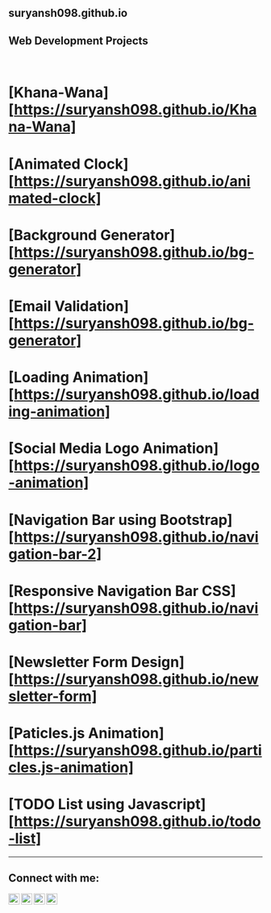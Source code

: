 ## suryansh098.github.io
## Web Development Projects
<br/>

# [Khana-Wana][https://suryansh098.github.io/Khana-Wana]
# [Animated Clock][https://suryansh098.github.io/animated-clock]
# [Background Generator][https://suryansh098.github.io/bg-generator]
# [Email Validation][https://suryansh098.github.io/bg-generator]
# [Loading Animation][https://suryansh098.github.io/loading-animation]
# [Social Media Logo Animation][https://suryansh098.github.io/logo-animation]
# [Navigation Bar using Bootstrap][https://suryansh098.github.io/navigation-bar-2]
# [Responsive Navigation Bar CSS][https://suryansh098.github.io/navigation-bar]
# [Newsletter Form Design][https://suryansh098.github.io/newsletter-form]
# [Paticles.js Animation][https://suryansh098.github.io/particles.js-animation]
# [TODO List using Javascript][https://suryansh098.github.io/todo-list]

---

## Connect with me:

[<img align="left" alt="suryansh098 | Twitter" width="22px" src="https://cdn.jsdelivr.net/npm/simple-icons@v3/icons/twitter.svg" />][twitter]
[<img align="left" alt="suryansh098 | LinkedIn" width="22px" src="https://cdn.jsdelivr.net/npm/simple-icons@v3/icons/linkedin.svg" />][linkedin]
[<img align="left" alt="suryansh098 | Instagram" width="22px" src="https://cdn.jsdelivr.net/npm/simple-icons@v3/icons/instagram.svg" />][instagram]
[<img align="left" alt="suryansh.yadav.731 | Facebook" width="22px" src="https://cdn.jsdelivr.net/npm/simple-icons@v3/icons/facebook.svg" />][facebook]
<br />

[twitter]: https://twitter.com/suryansh098
[instagram]: https://instagram.com/suryansh098
[linkedin]: https://linkedin.com/in/suryansh098
[facebook]: https://www.facebook.com/suryansh.yadav.731
